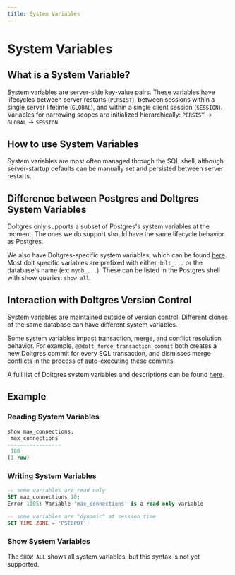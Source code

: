 ```yaml
---
title: System Variables
---
```


# System Variables

## What is a System Variable?

System variables are server-side key-value pairs. These variables have lifecycles between server
restarts (`PERSIST`), between sessions within a single server lifetime (`GLOBAL`), and within a
single client session (`SESSION`). Variables for narrowing scopes are initialized hierarchically:
`PERSIST` -> `GLOBAL` -> `SESSION`.

<!-- TODO: this isn't quite accurate, needs revision -->

## How to use System Variables

System variables are most often managed through the SQL shell, although server-startup defaults can
be manually set and persisted between server restarts.

## Difference between Postgres and Doltgres System Variables

Doltgres only supports a subset of Postgres's system variables at the moment. The ones we do
support should have the same lifecycle behavior as Postgres.

We also have Doltgres-specific system variables, which can be found
[here](../../reference/sql/version-control/dolt-sysvars.md). Most dolt specific variables are
prefixed with either `dolt_...` or the database's name (ex: `mydb_...`). These can be listed in the
Postgres shell with show queries: `show all`.

## Interaction with Doltgres Version Control

System variables are maintained outside of version control. Different clones of the same database
can have different system variables.

Some system variables impact transaction, merge, and conflict resolution behavior. For example,
`@@dolt_force_transaction_commit` both creates a new Doltgres commit for every SQL transaction, and
dismisses merge conflicts in the process of auto-executing these commits.

A full list of Doltgres system variables and descriptions can be found
[here](../../reference/sql/version-control/dolt-sysvars.md).

## Example

### Reading System Variables

```SQL
show max_connections;
 max_connections
-----------------
 100
(1 row)
```

### Writing System Variables

```SQL
-- some variables are read only
SET max_connections 10;
Error 1105: Variable 'max_connections' is a read only variable

-- some variables are "dynamic" at session time
SET TIME ZONE = 'PST8PDT';
```

### Show System Variables

The `SHOW ALL` shows all system variables, but this syntax is not yet supported.
